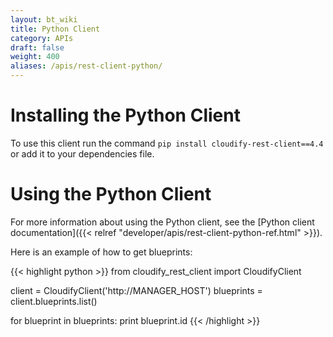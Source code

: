 ```yaml
---
layout: bt_wiki
title: Python Client
category: APIs
draft: false
weight: 400
aliases: /apis/rest-client-python/
---
```


# Installing the Python Client

To use this client run the command `pip install cloudify-rest-client==4.4` or add it to your dependencies file.

# Using the Python Client

For more information about using the Python client, see the [Python client documentation]({{< relref "developer/apis/rest-client-python-ref.html" >}}).

Here is an example of how to get blueprints:

{{< highlight python >}}
from cloudify_rest_client import CloudifyClient

client = CloudifyClient('http://MANAGER_HOST')
blueprints = client.blueprints.list()

for blueprint in blueprints:
print blueprint.id
{{< /highlight >}}
